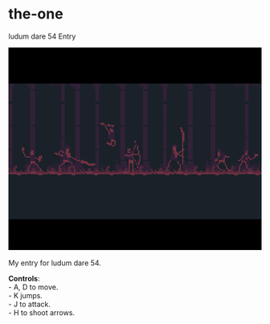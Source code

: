 # the-one
ludum dare 54 Entry

<img src="/the_one.png">

My entry for ludum dare 54.

**Controls**:
<br>- A, D to move.
<br>- K jumps.
<br>- J to attack.
<br>- H to shoot arrows.
